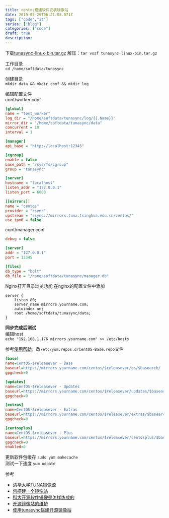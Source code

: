 ```yaml
---
title: centos搭建软件安装镜像站
date: 2019-05-29T06:21:08.071Z
tags: ["code","it"]
series: ["blog"]
categories: ["code"]
draft: true
description:
---
```


下载[tunasync-linux-bin.tar.gz](https://github.com/tuna/tunasync/releases)
解压：`tar vxzf tunasync-linux-bin.tar.gz`

工作目录  
`cd /home/softdata/tunasync`  

创建目录  
`mkdir data && mkdir conf && mkdir log`  

编辑配置文件  
conf/worker.conf  
```ini
[global]
name = "test_worker"
log_dir = "/home/softdata/tunasync/log/{{.Name}}"
mirror_dir = "/home/softdata/tunasync/data"
concurrent = 10
interval = 1

[manager]
api_base = "http://localhost:12345"

[cgroup]
enable = false
base_path = "/sys/fs/cgroup"
group = "tunasync"

[server]
hostname = "localhost"
listen_addr = "127.0.0.1"
listen_port = 6000

[[mirrors]]
name = "centos"
provider = "rsync"
upstream = "rsync://mirrors.tuna.tsinghua.edu.cn/centos/"
use_ipv6 = false
```

conf/manager.conf
```ini
debug = false

[server]
addr = "127.0.0.1"
port = 12345

[files]
db_type = "bolt"
db_file = "/home/softdata/tunasync/manager.db"
```

Nginx打开目录浏览功能
在nginx的配置文件中添加
```nginx
server {
    listen 80;
    server_name mirrors.yourname.com;
    autoindex on;
    root /home/softdata/tunasync/data;
}

```

**同步完成后测试**  
编辑host  
`echo "192.168.1.176 mirrors.yourname.com" >> /etc/hosts`

参考[使用帮助](https://mirrors.tuna.tsinghua.edu.cn/help/centos/)，改`/etc/yum.repos.d/CentOS-Base.repo`文件
```ini
[base]
name=CentOS-$releasever - Base
baseurl=https://mirrors.yourname.com/centos/$releasever/os/$basearch/
gpgcheck=0

[updates]
name=CentOS-$releasever - Updates
baseurl=https://mirrors.yourname.com/centos/$releasever/updates/$basearch/
gpgcheck=0

[extras]
name=CentOS-$releasever - Extras
baseurl=https://mirrors.yourname.com/centos/$releasever/extras/$basearch/
gpgcheck=0

[centosplus]
name=CentOS-$releasever - Plus
baseurl=https://mirrors.yourname.com/centos/$releasever/centosplus/$basearch/
gpgcheck=0
enabled=0
```
更新软件包缓存 `sudo yum makecache`  
测试一下速度 `yum udpate`



参考  
- [清华大学TUNA镜像源](https://github.com/tuna/tunasync/blob/master/docs/zh_CN/get_started.md)
- [何搭建一个镜像站](http://v.colinlee.fish/posts/how-to-set-up-a-centos-mirror-site.html)
- [科大开源软件镜像是怎样炼成的](https://ring0.me/2013/09/how-ustc-mirror-works/)
- [开源镜像站的维护](https://www.zhihu.com/question/19719790)
- [使用tunasync搭建开源镜像站](http://weyo.me/pages/techs/how-to-make-a-mirror-site/)